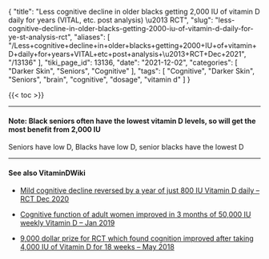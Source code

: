 {
    "title": "Less cognitive decline in older blacks getting 2,000 IU of vitamin D daily for years (VITAL, etc. post analysis) \u2013 RCT",
    "slug": "less-cognitive-decline-in-older-blacks-getting-2000-iu-of-vitamin-d-daily-for-ye-st-analysis-rct",
    "aliases": [
        "/Less+cognitive+decline+in+older+blacks+getting+2000+IU+of+vitamin+D+daily+for+years+VITAL+etc+post+analysis+\u2013+RCT+Dec+2021",
        "/13136"
    ],
    "tiki_page_id": 13136,
    "date": "2021-12-02",
    "categories": [
        "Darker Skin",
        "Seniors",
        "Cognitive"
    ],
    "tags": [
        "Cognitive",
        "Darker Skin",
        "Seniors",
        "brain",
        "cognitive",
        "dosage",
        "vitamin d"
    ]
}


{{< toc >}}

---

#### Note: Black seniors often have the lowest vitamin D levels, so will get the most benefit from 2,000 IU  
 Seniors have low D, Blacks have low D, senior blacks have the lowest D

---

#### See also VitaminDWiki

* [Mild cognitive decline reversed by a year of just 800 IU Vitamin D daily – RCT Dec 2020](/posts/mild-cognitive-decline-reversed-by-a-year-of-just-800-iu-vitamin-d-daily-rct)

* [Cognitive function of adult women improved in 3 months of 50,000 IU weekly Vitamin D – Jan 2019](/posts/cognitive-function-of-adult-women-improved-in-3-months-of-50000-iu-weekly-vitamin-d)

* [9,000 dollar prize for RCT which found cognition improved after taking 4,000 IU of Vitamin D for 18 weeks – May 2018](/posts/9000-dollar-prize-for-rct-which-found-cognition-improved-after-taking-4000-iu-of--d-for-18-weeks)